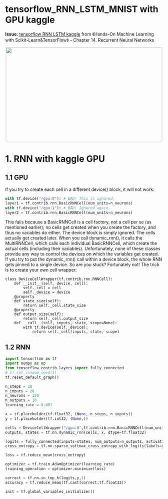 # tensorflow_RNN_LSTM_MNIST with GPU kaggle

**Issue**: [tensorflow RNN LSTM kaggle](https://github.com/davidkorea/NLP_201811/issues/6) from 《Hands-On Machine Learning with Scikit-Learn&TensorFlow》 -  Chapter 14. Recurrent Neural Networks

<p align="center">
    <img src="https://i.loli.net/2019/01/06/5c31bee02bce4.png" width="500" height="300">
</p>

# 1. RNN with kaggle GPU
## 1.1 GPU
if you try to create each cell in a different
device() block, it will not work:
```python
with tf.device("/gpu:0"): # BAD! This is ignored.
layer1 = tf.contrib.rnn.BasicRNNCell(num_units=n_neurons)
with tf.device("/gpu:1"): # BAD! Ignored again.
layer2 = tf.contrib.rnn.BasicRNNCell(num_units=n_neurons)
```
This fails because a BasicRNNCell is a cell factory, not a cell per se (as mentioned earlier); no cells get
created when you create the factory, and thus no variables do either. The device block is simply ignored.
The cells actually get created later. When you call dynamic_rnn(), it calls the MultiRNNCell, which
calls each individual BasicRNNCell, which create the actual cells (including their variables).
Unfortunately, none of these classes provide any way to control the devices on which the variables get
created. If you try to put the dynamic_rnn() call within a device block, the whole RNN gets pinned to a
single device. So are you stuck? Fortunately not! The trick is to create your own cell wrapper:

```pytonn
class DeviceCellWrapper(tf.contrib.rnn.RNNCell):
    def __init__(self, device, cell):
        self._cell = cell
        self._device = device
    @property
    def state_size(self):
        return self._cell.state_size
    @property
    def output_size(self):
        return self._cell.output_size
    def __call__(self, inputs, state, scope=None):
        with tf.device(self._device):
            return self._cell(inputs, state, scope)
```
## 1.2 RNN
```python
import tensorflow as tf
import numpy as np
from tensorflow.contrib.layers import fully_connected
# tf.set_random_seed(1)
tf.reset_default_graph()
```
```python
n_steps = 28
n_inputs = 28
n_neurons = 150
n_outputs = 10
learning_rate = 0.001
```
```python
x = tf.placeholder(tf.float32, (None, n_steps, n_inputs))
y = tf.placeholder(tf.int32, (None,))

cells = DeviceCellWrapper("/gpu:0",tf.contrib.rnn.BasicRNNCell(num_units=n_neurons)) # GPU
outputs, states = tf.nn.dynamic_rnn(cells, x, dtype=tf.float32)

logits = fully_connected(inputs=states, num_outputs=n_outputs, activation_fn=None)
cross_entropy = tf.nn.sparse_softmax_cross_entropy_with_logits(labels=y, logits=logits)

loss = tf.reduce_mean(cross_entropy)

optimizer = tf.train.AdamOptimizer(learning_rate)
training_operation = optimizer.minimize(loss)

correct = tf.nn.in_top_k(logits,y,1)
accuracy = tf.reduce_mean(tf.cast(correct,tf.float32))

init = tf.global_variables_initializer()
```
